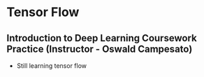 # Tensor Flow 
## Introduction to Deep Learning Coursework Practice (Instructor - Oswald Campesato)
- Still learning tensor flow 

